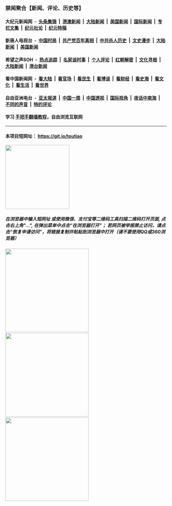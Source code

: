 ### 禁闻聚合【新闻、评论、历史等】

#### 大纪元新闻网 &nbsp;-&nbsp; [头条集锦](indexes/E头条集锦.md?t=02071302) &nbsp;|&nbsp; [港澳新闻](indexes/E港澳新闻.md?t=02071302)  &nbsp;|&nbsp; [大陆新闻](indexes/E大陆新闻.md?t=02071302) &nbsp;|&nbsp; [美国新闻](indexes/E美国新闻.md?t=02071302) &nbsp;|&nbsp; [国际新闻](indexes/E国际新闻.md?t=02071302) &nbsp;|&nbsp; [专栏文集](indexes/E专栏文集.md?t=02071302) &nbsp;|&nbsp; [纪元社论](indexes/E纪元社论.md?t=02071302) &nbsp;|&nbsp; [纪元特稿](indexes/E纪元特稿.md?t=02071302) 

#### 新唐人电视台 &nbsp;-&nbsp; [中国时局](indexes/N中国时局.md?t=02071302) &nbsp;|&nbsp; [共产党百年真相](indexes/N共产党百年真相.md?t=02071302) &nbsp;|&nbsp; [中共杀人历史](indexes/N中共杀人历史.md?t=02071302) &nbsp;|&nbsp; [文史漫步](indexes/N文史漫步.md?t=02071302) &nbsp;|&nbsp; [大陆新闻](indexes/N大陆新闻.md?t=02071302) &nbsp;|&nbsp; [美国新闻](indexes/N美国新闻.md?t=02071302)

#### 希望之声SOH &nbsp;-&nbsp; [热点追踪](indexes/H热点追踪.md?t=02071302) &nbsp;|&nbsp; [名家谈时事](indexes/H名家谈时事.md?t=02071302) &nbsp;|&nbsp; [个人评论](indexes/H个人评论.md?t=02071302)  &nbsp;|&nbsp; [红朝解密](indexes/H红朝解密.md?t=02071302) &nbsp;|&nbsp; [文化寻根](indexes/H文化寻根.md?t=02071302) &nbsp;|&nbsp; [大陆新闻](indexes/H大陆新闻.md?t=02071302) &nbsp;|&nbsp; [港台新闻](indexes/H港台新闻.md?t=02071302)

#### 看中国新闻网 &nbsp;-&nbsp; [看大陆](indexes/S看大陆.md?t=02071302) &nbsp;|&nbsp; [看官场](indexes/S看官场.md?t=02071302) &nbsp;|&nbsp; [看民生](indexes/S看民生.md?t=02071302)  &nbsp;|&nbsp; [看博谈](indexes/S看博谈.md?t=02071302) &nbsp;|&nbsp; [看财经](indexes/S看财经.md?t=02071302) &nbsp;|&nbsp; [看史海](indexes/S看史海.md?t=02071302) &nbsp;|&nbsp; [看文化](indexes/S看文化.md?t=02071302) &nbsp;|&nbsp; [看生活](indexes/S看生活.md?t=02071302) &nbsp;|&nbsp; [看世界](indexes/S看世界.md?t=02071302)

#### 自由亚洲电台 &nbsp;-&nbsp; [亚太报道](indexes/R亚太报道.md?t=02071302) &nbsp;|&nbsp; [中国一周](indexes/R中国一周.md?t=02071302) &nbsp;|&nbsp; [中国透视](indexes/R中国透视.md?t=02071302)  &nbsp;|&nbsp; [国际视角](indexes/R国际视角.md?t=02071302) &nbsp;|&nbsp; [夜话中南海](indexes/R夜话中南海.md?t=02071302) &nbsp;|&nbsp; [不同的声音](indexes/R不同的声音.md?t=02071302) &nbsp;|&nbsp; [特约评论](indexes/R特约评论.md?t=02071302)

#### 学习 [手把手翻墙教程](https://github.com/gfw-breaker/guides/wiki)，自由浏览互联网

----

#### 本项目短网址： https://git.io/toutiao
<img src="https://raw.githubusercontent.com/gfw-breaker/banned-news/master/scripts/img/qr.png" width="200px"/>  

##### 在浏览器中输入短网址 或使用微信、支付宝等二维码工具扫描二维码打开页面, 点击右上角"...", 在弹出菜单中点击“在浏览器打开”； 若网页被举报禁止访问，请点击“恢复申请访问”，将链接复制并粘贴到浏览器中打开（请不要使用QQ或360浏览器）

<img src="https://raw.githubusercontent.com/gfw-breaker/banned-news/master/scripts/img/1.png" width="260px"/> &nbsp; <img src="https://raw.githubusercontent.com/gfw-breaker/banned-news/master/scripts/img/2.png" width="260px"/> &nbsp; <img src="https://raw.githubusercontent.com/gfw-breaker/banned-news/master/scripts/img/3.png" width="260px"/>
